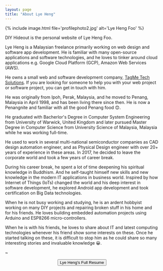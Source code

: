```yaml
---
layout: page
title: "About Lye Heng"
---
```


{% include image.html file='profilephoto2.jpg' alt='Lye Heng Foo' %}

DIY Hideout is the personal website of Lye Heng Foo.

Lye Heng is a Malaysian freelance primarily working on web design and software app development.
He is familiar with many open-source applications and software technologies,
and he loves to tinker around cloud applications e.g. Google Cloud Platform (GCP), Amazon Web Services (AWS).

He owns a small web and software development company, [TagMe Tech Solutions](https://tagmetech.tk/).
If you are looking for someone to help you with your web project or software project, you can get in touch with him.

He was originally from Ipoh, Perak, Malaysia, and he moved to Penang, Malaysia in April 1998, and has been living there since then.
He is now a Penangnite and familiar with all the good Penang food 😊.

He graduated with Bacherlor's Degree in Computer System Engineering from University of Warwick, United Kingdom and
later pursued Master Degree in Computer Science from University Science of Malaysia, Malaysia while
he was working full-time.

He used to work in several multi-national semiconductor companies as CAD design automation engineer, and as Physical Design engineer with over 20+ years of experience in these areas.
In 2017, he decided to leave the corporate world and took a few years of career break.

During his career break, he spent a lot of time deepening his spiritual knowledge in Buddhism.
And he self-taught himself new skills and new knowledge in the modern IT applications in business world.
Inspired by how Internet of Things (IoTs) changed the world and his deep interest in software development,
he explored Android app development and took certification on Big Data technologies.

When he is not busy working and studying, he is an ardent hobbyist working on many DIY projects and
repairing broken stuff in his home and for his friends.
He loves building embedded automation projects using Arduino and ESP8266 micro-controllers.

When he is with his friends, he loves to share about IT and latest computing technologies whenever his friend
show some interests on these.
Once he started talking on these, it is difficult to stop him as he could share so many interesting stories and
invaluable knowledge 😀.

~

<div align="center"><button type="button" onclick="document.location='/resume.html'">Lye Heng's Full Resume</button></div>
